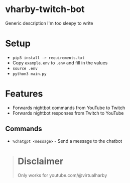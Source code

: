# vharby-twitch-bot
Generic description I'm too sleepy to write

# Setup
- `pip3 install -r requirements.txt`
- Copy `example.env` to `.env` and fill in the values
- `source .env`
- `python3 main.py`

# Features
- Forwards nightbot commands from YouTube to Twitch
- Forwards nightbot responses from Twitch to YouTube
## Commands
- `%chatgpt <message>` - Send a message to the chatbot

> # Disclaimer
> Only works for youtube.com/@virtualharby